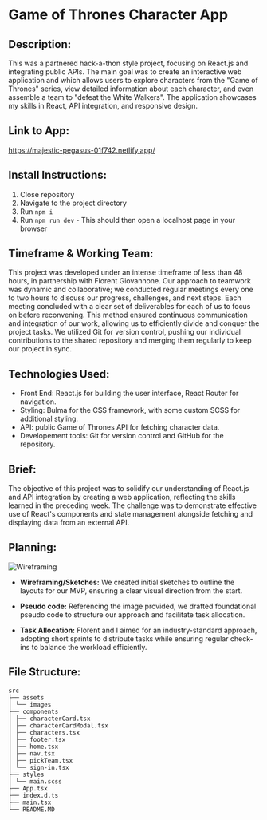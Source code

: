 # Game of Thrones Character App

## Description:

This was a partnered hack-a-thon style project, focusing on React.js and integrating public APIs. The main goal was to create an interactive web application and which allows users to explore characters from the "Game of Thrones" series, view detailed information about each character, and even assemble a team to "defeat the White Walkers". The application showcases my skills in React, API integration, and responsive design.

## Link to App:

https://majestic-pegasus-01f742.netlify.app/

## Install Instructions:

1. Close repository
2. Navigate to the project directory
3. Run `npm i`
4. Run `npm run dev` - This should then open a localhost page in your browser

## Timeframe & Working Team:

This project was developed under an intense timeframe of less than 48 hours, in partnership with Florent Giovannone. Our approach to teamwork was dynamic and collaborative; we conducted regular meetings every one to two hours to discuss our progress, challenges, and next steps. Each meeting concluded with a clear set of deliverables for each of us to focus on before reconvening. This method ensured continuous communication and integration of our work, allowing us to efficiently divide and conquer the project tasks. We utilized Git for version control, pushing our individual contributions to the shared repository and merging them regularly to keep our project in sync.

## Technologies Used:

- Front End: React.js for building the user interface, React Router for navigation.
- Styling: Bulma for the CSS framework, with some custom SCSS for additional styling.
- API: public Game of Thrones API for fetching character data.
- Developement tools: Git for version control and GitHub for the repository.

## Brief:

The objective of this project was to solidify our understanding of React.js and API integration by creating a web application, reflecting the skills learned in the preceding week. The challenge was to demonstrate effective use of React's components and state management alongside fetching and displaying data from an external API.

## Planning:

![Wireframing](https://imgur.com/TQ66aAi.png)

- **Wireframing/Sketches:** We created initial sketches to outline the layouts for our MVP, ensuring a clear visual direction from the start.

- **Pseudo code:** Referencing the image provided, we drafted foundational pseudo code to structure our approach and facilitate task allocation.

- **Task Allocation:** Florent and I aimed for an industry-standard approach, adopting short sprints to distribute tasks while ensuring regular check-ins to balance the workload efficiently.

## File Structure:

```plaintext
src
├── assets
│ └── images
├── components
│ ├── characterCard.tsx
│ ├── characterCardModal.tsx
│ ├── characters.tsx
│ ├── footer.tsx
│ ├── home.tsx
│ ├── nav.tsx
│ ├── pickTeam.tsx
│ └── sign-in.tsx
├── styles
│ └── main.scss
├── App.tsx
├── index.d.ts
├── main.tsx
└── README.MD
```
